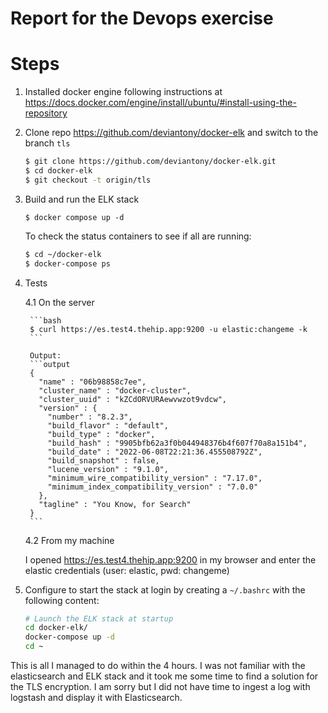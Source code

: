 # Report for the Devops exercise

# Steps

1.   Installed docker engine following instructions at https://docs.docker.com/engine/install/ubuntu/#install-using-the-repository

2.   Clone repo https://github.com/deviantony/docker-elk and switch to the branch `tls`

     ```bash
     $ git clone https://github.com/deviantony/docker-elk.git
     $ cd docker-elk
     $ git checkout -t origin/tls
     ```
     
3.   Build and run the ELK stack

     ```
     $ docker compose up -d
     ```
     
     To check the status containers to see if all are running:
     
     ```bash
     $ cd ~/docker-elk
     $ docker-compose ps
     ```
     
4.   Tests

      4.1  On the server

          ```bash
          $ curl https://es.test4.thehip.app:9200 -u elastic:changeme -k
          ```

          Output:
          ```output
          {
            "name" : "06b98858c7ee",
            "cluster_name" : "docker-cluster",
            "cluster_uuid" : "kZCdORVURAewvwzot9vdcw",
            "version" : {
              "number" : "8.2.3",
              "build_flavor" : "default",
              "build_type" : "docker",
              "build_hash" : "9905bfb62a3f0b044948376b4f607f70a8a151b4",
              "build_date" : "2022-06-08T22:21:36.455508792Z",
              "build_snapshot" : false,
              "lucene_version" : "9.1.0",
              "minimum_wire_compatibility_version" : "7.17.0",
              "minimum_index_compatibility_version" : "7.0.0"
            },
            "tagline" : "You Know, for Search"
          }
          ```

      4.2  From my machine
      
      I opened https://es.test4.thehip.app:9200 in my browser and enter the elastic credentials (user: elastic, pwd: changeme)

5.   Configure to start the stack at login by creating a `~/.bashrc` with the following content:

     ```bash
     # Launch the ELK stack at startup
     cd docker-elk/
     docker-compose up -d
     cd ~
     ```
     
This is all I managed to do within the 4 hours. I was not familiar with the elasticsearch and ELK stack and it took me some time to find a solution for the TLS encryption. I am sorry but I did not have time to ingest a log with logstash and display it with Elasticsearch.
    
